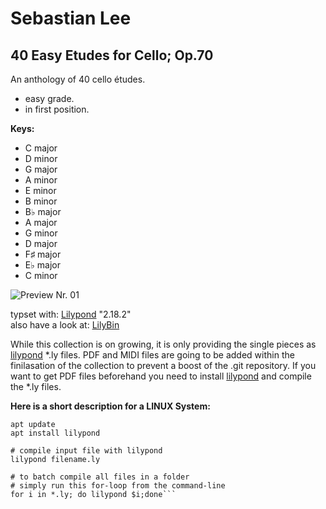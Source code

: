 # Sebastian Lee
## 40 Easy Etudes for Cello; Op.70

An anthology of 40 cello études.

- easy grade.
- in first position.

**Keys:**

- C major
- D minor
- G major
- A minor
- E minor
- B minor
- B♭ major
- A major
- G minor
- D major
- F♯ major
- E♭ major
- C minor

![Preview Nr. 01](https://repository-images.githubusercontent.com/214755480/cd87b480-f13e-11e9-9849-355dcd5b1043)

typset with: [Lilypond](http://lilypond.org) "2.18.2"  
also have a look at: [LilyBin](http://lilybin.com)

While this collection is on growing, it is only providing the single pieces as [lilypond](http://lilypond.org) *.ly files.
PDF and MIDI files are going to be added within the finilasation of the collection to prevent a boost of the .git repository.
If you want to get PDF files beforehand you need to install [lilypond](http://lilypond.org) and compile the *.ly files.

**Here is a short description for a LINUX System:**

```# install lilypond from your repository
apt update
apt install lilypond

# compile input file with lilypond
lilypond filename.ly 

# to batch compile all files in a folder
# simply run this for-loop from the command-line
for i in *.ly; do lilypond $i;done```
